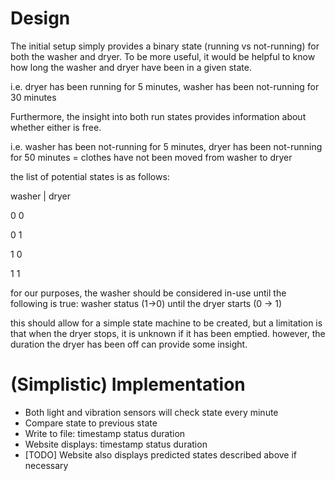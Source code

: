 # Design
The initial setup simply provides a binary state (running vs not-running) for both the washer and dryer.
To be more useful, it would be helpful to know how long the washer and dryer have been in a given state.

i.e. dryer has been running for 5 minutes, washer has been not-running for 30 minutes

Furthermore, the insight into both run states provides information about whether either is free.

i.e. washer has been not-running for 5 minutes, dryer has been not-running for 50 minutes = clothes have not been moved from washer to dryer

the list of potential states is as follows:

washer | dryer

0 0

0 1

1 0

1 1

for our purposes, the washer should be considered in-use until the following is true: washer status (1->0) until the dryer starts (0 -> 1)

this should allow for a simple state machine to be created, but a limitation is that when the dryer stops, it is unknown if it has been emptied.
however, the duration the dryer has been off can provide some insight.

# (Simplistic) Implementation
- Both light and vibration sensors will check state every minute
- Compare state to previous state
- Write to file: timestamp status duration
- Website displays: timestamp status duration
- [TODO] Website also displays predicted states described above if necessary
